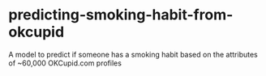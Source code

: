 # predicting-smoking-habit-from-okcupid
A model to predict if someone has a smoking habit based on the attributes of ~60,000 OKCupid.com profiles
